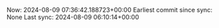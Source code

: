 Now: 2024-08-09 07:36:42.188723+00:00 Earliest commit since sync: None Last sync: 2024-08-09 06:10:14+00:00
